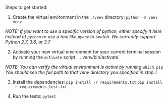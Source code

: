 Steps to get started:
1. Create the virtual environment in the `./venv` directory:
`python -m venv venv`

*NOTE:*
_If you want to use a specific version of python, either specify it here instead of `python` or use a tool like `pyenv` to switch. We currently support Python 2.7, 3.6, or 3.7_

2. Activate your new virtual environment for your current terminal session by running the `activate` script: `
`. venv/bin/activate`

*NOTE:*
_You can verify the virtual environment is active by running_
`which pip`
_You should see the full path to that venv directory you specified in step 1._

3. Install the dependencies:
`pip install -r requirements.txt`
`pip install -r requirements_test.txt`

4. Run the tests:
`pytest`
